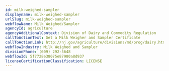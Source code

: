 ```yaml
---
id: milk-weighed-sampler
displayname: milk-weighed-sampler
urlSlug: milk-weighed-sampler
webflowName: Milk Weighed/Sampler
agencyId: agriculture
agencyAdditionalContext: Division of Dairy and Commodity Regulation
callToActionText: Get a Milk Weigher and Sampler Certificate
callToActionLink: http://nj.gov/agriculture/divisions/md/prog/dairy.html
webflowIndustry: Milk Weighed and Sampler
divisionPhone: (609) 292-5648
webflowId: 5f7728e38075e87980a8d937
licenseCertificationClassification: LICENSE
---
```

